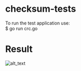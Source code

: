 # checksum-tests
To run the test application use:   
  $ go run crc.go

# Result  
![alt_text](https://github.com/vvb0x56/crc/raw/master/crc_go_result.png)
